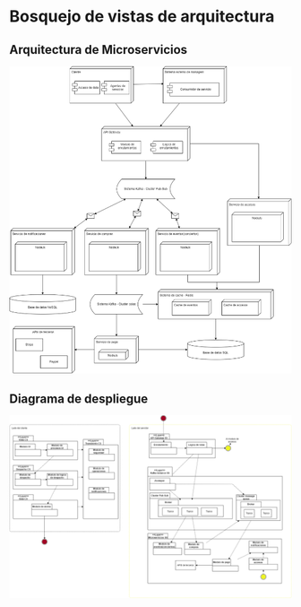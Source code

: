 # Bosquejo de vistas de arquitectura

## Arquitectura de Microservicios

![ArquitecturaMicroservicios](/s01-Grupo3-MusicFest/Proyecto/Imagenes/Diagramas_iteraciones-Arquitectura%20de%20microservicios.drawio.png)

## Diagrama de despliegue

![DiagramaDespliegueF](/s01-Grupo3-MusicFest/Proyecto/Imagenes/Diagramas_iteraciones-Vista%20de%20modulos-2da_iteracion.drawio.png)